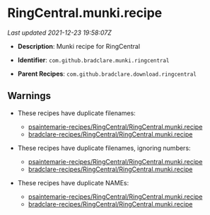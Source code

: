 # RingCentral.munki.recipe

_Last updated 2021-12-23 19:58:07Z_

- **Description**: Munki recipe for RingCentral

- **Identifier**: `com.github.bradclare.munki.ringcentral`

- **Parent Recipes**: `com.github.bradclare.download.ringcentral`

## Warnings

- These recipes have duplicate filenames:
    - [psaintemarie-recipes/RingCentral/RingCentral.munki.recipe](/autopkg-dupe-tracker/psaintemarie-recipes/RingCentral/RingCentral.munki.recipe)
    - [bradclare-recipes/RingCentral/RingCentral.munki.recipe](/autopkg-dupe-tracker/bradclare-recipes/RingCentral/RingCentral.munki.recipe)

- These recipes have duplicate filenames, ignoring numbers:
    - [psaintemarie-recipes/RingCentral/RingCentral.munki.recipe](/autopkg-dupe-tracker/psaintemarie-recipes/RingCentral/RingCentral.munki.recipe)
    - [bradclare-recipes/RingCentral/RingCentral.munki.recipe](/autopkg-dupe-tracker/bradclare-recipes/RingCentral/RingCentral.munki.recipe)

- These recipes have duplicate NAMEs:
    - [psaintemarie-recipes/RingCentral/RingCentral.munki.recipe](/autopkg-dupe-tracker/psaintemarie-recipes/RingCentral/RingCentral.munki.recipe)
    - [bradclare-recipes/RingCentral/RingCentral.munki.recipe](/autopkg-dupe-tracker/bradclare-recipes/RingCentral/RingCentral.munki.recipe)
